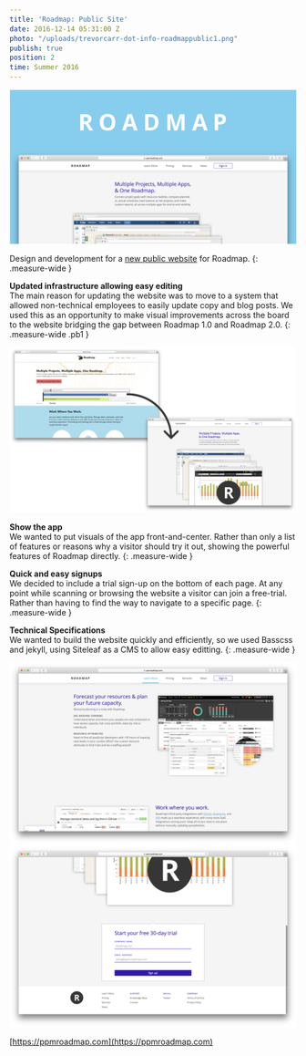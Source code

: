 ```yaml
---
title: 'Roadmap: Public Site'
date: 2016-12-14 05:31:00 Z
photo: "/uploads/trevorcarr-dot-info-roadmappublic1.png"
publish: true
position: 2
time: Summer 2016
---
```


![a](/uploads/trevorcarr-dot-info-roadmappublic1.png)

Design and development for a [new public website](https://ppmroadmap.com) for Roadmap.
{: .measure-wide }

**Updated infrastructure allowing easy editing**
<br>
The main reason for updating the website was to move to a system that allowed non-technical employees to easily update copy and blog posts. We used this as an opportunity to make visual improvements across the board to the website bridging the gap between Roadmap 1.0 and Roadmap 2.0.
{: .measure-wide .pb1 }

![a](/uploads/trevorcarr-dot-info-roadmappublic2.png)

**Show the app**
<br>
We wanted to put visuals of the app front-and-center. Rather than only a list of features or reasons why a visitor should try it out, showing the powerful features of Roadmap directly.
{: .measure-wide }

**Quick and easy signups**
<br>
We decided to include a trial sign-up on the bottom of each page. At any point while scanning or browsing the website a visitor can join a free-trial. Rather than having to find the way to navigate to a specific page.
{: .measure-wide }

**Technical Specifications**
<br>
We wanted to build the website quickly and efficiently, so we used Basscss and jekyll, using Siteleaf as a CMS to allow easy editting.
{: .measure-wide }

![a](/uploads/trevorcarr-dot-info-roadmappublic4.png)
![a](/uploads/trevorcarr-dot-info-roadmappublic3.png)

[https://ppmroadmap.com](https://ppmroadmap.com)
